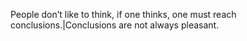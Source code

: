 People don’t like to think, if one thinks, one must reach conclusions.|Conclusions are not always pleasant.

